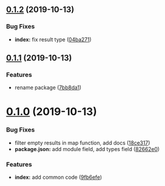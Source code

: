 ## [0.1.2](http://github.com/megazazik/@megazazik/validate/compare/v0.1.1...v0.1.2) (2019-10-13)


### Bug Fixes

* **index:** fix result type ([04ba271](http://github.com/megazazik/@megazazik/validate/commit/04ba2713545995a5d9ec51e0825703af488623e7))



## [0.1.1](http://github.com/megazazik/@megazazik/validate/compare/v0.1.0...v0.1.1) (2019-10-13)


### Features

* rename package ([7bb8da1](http://github.com/megazazik/@megazazik/validate/commit/7bb8da14b1f70bab0c09f65faa56c6e31bcd60dd))



# [0.1.0](http://github.com/megazazik/@megazazik/validate/compare/9fb6efe15763c94d813d8a37cc9d31e6585964a9...v0.1.0) (2019-10-13)


### Bug Fixes

* filter empty results in map function, add docs ([18ce317](http://github.com/megazazik/@megazazik/validate/commit/18ce3174b324221ea88f6e957f9ae08f5203de60))
* **package.json:** add module field, add types field ([82662e0](http://github.com/megazazik/@megazazik/validate/commit/82662e0e6ed51cbb333b69de9edb298e5644c7b7))


### Features

* **index:** add common code ([9fb6efe](http://github.com/megazazik/@megazazik/validate/commit/9fb6efe15763c94d813d8a37cc9d31e6585964a9))



